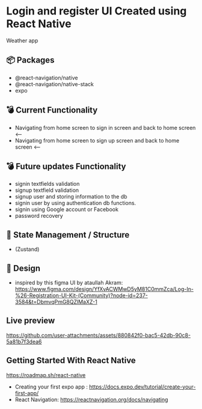 # Login and register UI Created using React Native 

Weather app


## 📦 Packages
- @react-navigation/native
- @react-navigation/native-stack
- expo
  
## 💣 Current Functionality
- Navigating from home screen to sign in screen and back to home screen <--
- Navigating from home screen to sign up screen and back to home screen <--

## 💣 Future updates Functionality
- signin textfields validation
- signup textfield validation
- signup user and storing information to the db
- signin user by using authentication db functions.
- signin using Google account or Facebook
- password recovery

## 🚀 State Management / Structure
- (Zustand)

## 🎨 Design
- inspired by this figma UI by ataullah Akram: https://www.figma.com/design/YfXvACWMwD5yM81C0mmZca/Log-In-%26-Registration-UI-Kit-(Community)?node-id=237-3584&t=DbmvqPmG8QZlMaXZ-1

## Live preview
https://github.com/user-attachments/assets/880842f0-bac5-42db-90c8-5a81b7f3dea6

## Getting Started With React Native
https://roadmap.sh/react-native
- Creating your first expo app : https://docs.expo.dev/tutorial/create-your-first-app/
- React Navigation: https://reactnavigation.org/docs/navigating 




